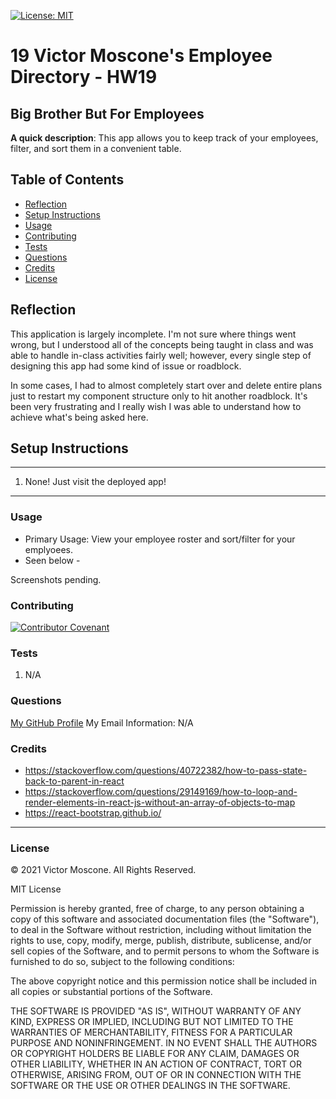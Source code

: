 
[![License: MIT](https://img.shields.io/badge/License-MIT-yellow.svg)](https://opensource.org/licenses/MIT)

# 19 Victor Moscone's Employee Directory - HW19

## Big Brother But For Employees

**A quick description**: This app allows you to keep track of your employees, filter, and sort them in a convenient table.

## Table of Contents

* [Reflection](#Reflection)
* [Setup Instructions](#Setup-Instructions)
* [Usage](#Usage)
* [Contributing](#Contributing)
* [Tests](#Tests)
* [Questions](#Questions)
* [Credits](#Credits)
* [License](#License)

## Reflection

This application is largely incomplete. I'm not sure where things went wrong, but I understood all of the concepts being taught in class and was able to handle in-class activities fairly well; however, every single step of designing this app had some kind of issue or roadblock.

In some cases, I had to almost completely start over and delete entire plans just to restart my component structure only to hit another roadblock. It's been very frustrating and I really wish I was able to understand how to achieve what's being asked here.

## Setup Instructions

---

1. None! Just visit the deployed app!

---

### **Usage**

* Primary Usage: View your employee roster and sort/filter for your emplyoees.
* Seen below -

Screenshots pending.



### **Contributing**

[![Contributor Covenant](https://img.shields.io/badge/Contributor%20Covenant-v2.0%20adopted-ff69b4.svg)](code_of_conduct.md)

### **Tests**

1. N/A

### **Questions**

[My GitHub Profile](https://github.com/VictorMoscone)
My Email Information: N/A

### **Credits** 

* https://stackoverflow.com/questions/40722382/how-to-pass-state-back-to-parent-in-react
* https://stackoverflow.com/questions/29149169/how-to-loop-and-render-elements-in-react-js-without-an-array-of-objects-to-map
* https://react-bootstrap.github.io/

- - -
### **License**
© 2021 Victor Moscone. All Rights Reserved.


MIT License

Permission is hereby granted, free of charge, to any person obtaining a copy
of this software and associated documentation files (the "Software"), to deal
in the Software without restriction, including without limitation the rights
to use, copy, modify, merge, publish, distribute, sublicense, and/or sell
copies of the Software, and to permit persons to whom the Software is
furnished to do so, subject to the following conditions:

The above copyright notice and this permission notice shall be included in all
copies or substantial portions of the Software.

THE SOFTWARE IS PROVIDED "AS IS", WITHOUT WARRANTY OF ANY KIND, EXPRESS OR
IMPLIED, INCLUDING BUT NOT LIMITED TO THE WARRANTIES OF MERCHANTABILITY,
FITNESS FOR A PARTICULAR PURPOSE AND NONINFRINGEMENT. IN NO EVENT SHALL THE
AUTHORS OR COPYRIGHT HOLDERS BE LIABLE FOR ANY CLAIM, DAMAGES OR OTHER
LIABILITY, WHETHER IN AN ACTION OF CONTRACT, TORT OR OTHERWISE, ARISING FROM,
OUT OF OR IN CONNECTION WITH THE SOFTWARE OR THE USE OR OTHER DEALINGS IN THE
SOFTWARE.

